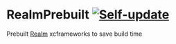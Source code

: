 # RealmPrebuilt [![Self-update](https://github.com/pcpl2/RealmPrebuilt/actions/workflows/SelfUpdate.yml/badge.svg)](https://github.com/pcpl2/RealmPrebuilt/actions/workflows/SelfUpdate.yml)
Prebuilt [Realm](https://github.com/realm/realm-cocoa) xcframeworks to save build time